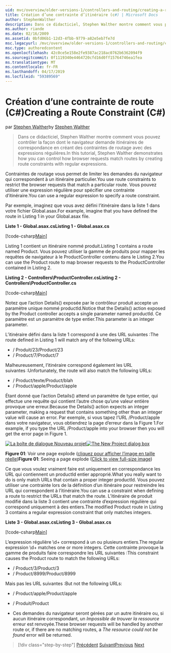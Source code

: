 ```yaml
---
uid: mvc/overview/older-versions-1/controllers-and-routing/creating-a-route-constraint-cs
title: Création d’une contrainte d’itinéraire (c#) | Microsoft Docs
author: StephenWalther
description: Dans ce didacticiel, Stephen Walther montre comment vous pouvez contrôler la façon dont le navigateur demande itinéraires de correspondance en créant des contraintes de routage avec des expressions régulières.
ms.author: riande
ms.date: 02/16/2009
ms.assetid: 0bfd06b1-12d3-4fbb-9779-a82e5eb7fe7d
msc.legacyurl: /mvc/overview/older-versions-1/controllers-and-routing/creating-a-route-constraint-cs
msc.type: authoredcontent
ms.openlocfilehash: 42c0ce5e158e2fe9387ac218ac0762b6362094f9
ms.sourcegitcommit: 0f1119340e4464720cfd16d0ff15764746ea1fea
ms.translationtype: MT
ms.contentlocale: fr-FR
ms.lasthandoff: 04/17/2019
ms.locfileid: "59389569"
---
```

# <a name="creating-a-route-constraint-c"></a><span data-ttu-id="92f00-103">Création d’une contrainte de route (C#)</span><span class="sxs-lookup"><span data-stu-id="92f00-103">Creating a Route Constraint (C#)</span></span>

<span data-ttu-id="92f00-104">par [Stephen Walther](https://github.com/StephenWalther)</span><span class="sxs-lookup"><span data-stu-id="92f00-104">by [Stephen Walther](https://github.com/StephenWalther)</span></span>

> <span data-ttu-id="92f00-105">Dans ce didacticiel, Stephen Walther montre comment vous pouvez contrôler la façon dont le navigateur demande itinéraires de correspondance en créant des contraintes de routage avec des expressions régulières.</span><span class="sxs-lookup"><span data-stu-id="92f00-105">In this tutorial, Stephen Walther demonstrates how you can control how browser requests match routes by creating route constraints with regular expressions.</span></span>


<span data-ttu-id="92f00-106">Contraintes de routage vous permet de limiter les demandes du navigateur qui correspondent à un itinéraire particulier.</span><span class="sxs-lookup"><span data-stu-id="92f00-106">You use route constraints to restrict the browser requests that match a particular route.</span></span> <span data-ttu-id="92f00-107">Vous pouvez utiliser une expression régulière pour spécifier une contrainte d’itinéraire.</span><span class="sxs-lookup"><span data-stu-id="92f00-107">You can use a regular expression to specify a route constraint.</span></span>

<span data-ttu-id="92f00-108">Par exemple, imaginez que vous avez défini l’itinéraire dans la liste 1 dans votre fichier Global.asax.</span><span class="sxs-lookup"><span data-stu-id="92f00-108">For example, imagine that you have defined the route in Listing 1 in your Global.asax file.</span></span>

<span data-ttu-id="92f00-109">**Liste 1 - Global.asax.cs**</span><span class="sxs-lookup"><span data-stu-id="92f00-109">**Listing 1 - Global.asax.cs**</span></span>

[!code-csharp[Main](creating-a-route-constraint-cs/samples/sample1.cs)]

<span data-ttu-id="92f00-110">Listing 1 contient un itinéraire nommé produit.</span><span class="sxs-lookup"><span data-stu-id="92f00-110">Listing 1 contains a route named Product.</span></span> <span data-ttu-id="92f00-111">Vous pouvez utiliser la gamme de produits pour mapper les requêtes de navigateur à le ProductController contenu dans le Listing 2.</span><span class="sxs-lookup"><span data-stu-id="92f00-111">You can use the Product route to map browser requests to the ProductController contained in Listing 2.</span></span>

<span data-ttu-id="92f00-112">**Listing 2 - Controllers\ProductController.cs**</span><span class="sxs-lookup"><span data-stu-id="92f00-112">**Listing 2 - Controllers\ProductController.cs**</span></span>

[!code-csharp[Main](creating-a-route-constraint-cs/samples/sample2.cs)]

<span data-ttu-id="92f00-113">Notez que l’action Details() exposée par le contrôleur produit accepte un paramètre unique nommé productId.</span><span class="sxs-lookup"><span data-stu-id="92f00-113">Notice that the Details() action exposed by the Product controller accepts a single parameter named productId.</span></span> <span data-ttu-id="92f00-114">Ce paramètre est un paramètre de type entier.</span><span class="sxs-lookup"><span data-stu-id="92f00-114">This parameter is an integer parameter.</span></span>

<span data-ttu-id="92f00-115">L’itinéraire défini dans la liste 1 correspond à une des URL suivantes :</span><span class="sxs-lookup"><span data-stu-id="92f00-115">The route defined in Listing 1 will match any of the following URLs:</span></span>

- <span data-ttu-id="92f00-116">/ Produit/23</span><span class="sxs-lookup"><span data-stu-id="92f00-116">/Product/23</span></span>
- <span data-ttu-id="92f00-117">/ Product/7</span><span class="sxs-lookup"><span data-stu-id="92f00-117">/Product/7</span></span>

<span data-ttu-id="92f00-118">Malheureusement, l’itinéraire correspond également les URL suivantes :</span><span class="sxs-lookup"><span data-stu-id="92f00-118">Unfortunately, the route will also match the following URLs:</span></span>

- <span data-ttu-id="92f00-119">/ Product/texte</span><span class="sxs-lookup"><span data-stu-id="92f00-119">/Product/blah</span></span>
- <span data-ttu-id="92f00-120">/ Product/apple</span><span class="sxs-lookup"><span data-stu-id="92f00-120">/Product/apple</span></span>

<span data-ttu-id="92f00-121">Étant donné que l’action Details() attend un paramètre de type entier, qui effectue une requête qui contient l’autre chose qu’une valeur entière provoque une erreur.</span><span class="sxs-lookup"><span data-stu-id="92f00-121">Because the Details() action expects an integer parameter, making a request that contains something other than an integer value will cause an error.</span></span> <span data-ttu-id="92f00-122">Par exemple, si vous tapez l’URL /Product/apple dans votre navigateur, vous obtiendrez la page d’erreur dans la Figure 1.</span><span class="sxs-lookup"><span data-stu-id="92f00-122">For example, if you type the URL /Product/apple into your browser then you will get the error page in Figure 1.</span></span>


<span data-ttu-id="92f00-123">[![La boîte de dialogue Nouveau projet](creating-a-route-constraint-cs/_static/image1.jpg)](creating-a-route-constraint-cs/_static/image1.png)</span><span class="sxs-lookup"><span data-stu-id="92f00-123">[![The New Project dialog box](creating-a-route-constraint-cs/_static/image1.jpg)](creating-a-route-constraint-cs/_static/image1.png)</span></span>

<span data-ttu-id="92f00-124">**Figure 01**: Voir une page explode ([cliquez pour afficher l’image en taille réelle](creating-a-route-constraint-cs/_static/image2.png))</span><span class="sxs-lookup"><span data-stu-id="92f00-124">**Figure 01**: Seeing a page explode ([Click to view full-size image](creating-a-route-constraint-cs/_static/image2.png))</span></span>


<span data-ttu-id="92f00-125">Ce que vous voulez vraiment faire est uniquement en correspondance les URL qui contiennent un productId entier approprié.</span><span class="sxs-lookup"><span data-stu-id="92f00-125">What you really want to do is only match URLs that contain a proper integer productId.</span></span> <span data-ttu-id="92f00-126">Vous pouvez utiliser une contrainte lors de la définition d’un itinéraire pour restreindre les URL qui correspondent à l’itinéraire.</span><span class="sxs-lookup"><span data-stu-id="92f00-126">You can use a constraint when defining a route to restrict the URLs that match the route.</span></span> <span data-ttu-id="92f00-127">L’itinéraire de produit modifié dans la liste 3 contient une contrainte d’expression régulière qui correspond uniquement à des entiers.</span><span class="sxs-lookup"><span data-stu-id="92f00-127">The modified Product route in Listing 3 contains a regular expression constraint that only matches integers.</span></span>

<span data-ttu-id="92f00-128">**Liste 3 - Global.asax.cs**</span><span class="sxs-lookup"><span data-stu-id="92f00-128">**Listing 3 - Global.asax.cs**</span></span>

[!code-csharp[Main](creating-a-route-constraint-cs/samples/sample3.cs)]

<span data-ttu-id="92f00-129">L’expression régulière \d+ correspond à un ou plusieurs entiers.</span><span class="sxs-lookup"><span data-stu-id="92f00-129">The regular expression \d+ matches one or more integers.</span></span> <span data-ttu-id="92f00-130">Cette contrainte provoque la gamme de produits faire correspondre les URL suivantes :</span><span class="sxs-lookup"><span data-stu-id="92f00-130">This constraint causes the Product route to match the following URLs:</span></span>

- <span data-ttu-id="92f00-131">/ Product/3</span><span class="sxs-lookup"><span data-stu-id="92f00-131">/Product/3</span></span>
- <span data-ttu-id="92f00-132">/ Product/8999</span><span class="sxs-lookup"><span data-stu-id="92f00-132">/Product/8999</span></span>

<span data-ttu-id="92f00-133">Mais pas les URL suivantes :</span><span class="sxs-lookup"><span data-stu-id="92f00-133">But not the following URLs:</span></span>

- <span data-ttu-id="92f00-134">/ Product/apple</span><span class="sxs-lookup"><span data-stu-id="92f00-134">/Product/apple</span></span>
- <span data-ttu-id="92f00-135">/ Produit</span><span class="sxs-lookup"><span data-stu-id="92f00-135">/Product</span></span>

- <span data-ttu-id="92f00-136">Ces demandes du navigateur seront gérées par un autre itinéraire ou, si aucun itinéraire correspondant, un *Impossible de trouver la ressource* erreur est renvoyée.</span><span class="sxs-lookup"><span data-stu-id="92f00-136">These browser requests will be handled by another route or, if there are no matching routes, a *The resource could not be found* error will be returned.</span></span>

> [!div class="step-by-step"]
> <span data-ttu-id="92f00-137">[Précédent](creating-custom-routes-cs.md)
> [Suivant](creating-a-custom-route-constraint-cs.md)</span><span class="sxs-lookup"><span data-stu-id="92f00-137">[Previous](creating-custom-routes-cs.md)
[Next](creating-a-custom-route-constraint-cs.md)</span></span>
